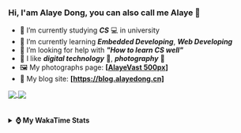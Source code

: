 ### Hi, **I'am Alaye Dong**, you can also call me **Alaye** 👋

- 📖 I’m currently studying ***CS*** 💻 in university
- 🌱 I’m currently learning ***Embedded Developing***, ***Web Developing***
- 🤔 I’m looking for help with ***"How to learn CS well"***
- 🤩 I like ***digital technology*** 📱, ***photography*** 📸
- 🖼️ My photographs page: **[[AlayeVast 500px](https://500px.com.cn/AlayeVast)]**
- 📰 My blog site: **[https://blog.alayedong.cn]**

<!--
[![Alaye's GitHub stats](https://github-readme-stats.vercel.app/api?username=Alaye-Dong&custom_title=Alaye%20Dong`s%20GitHub%20stats&show_icons=true&rank_icon=percentile&theme=transparent&include_all_commits=true&count_private=true)](https://github.com/anuraghazra/github-readme-stats) 
[![Top Langs](https://github-readme-stats.vercel.app/api/top-langs/?username=Alaye-Dong\&layout=compact&theme=transparent)](https://github.com/anuraghazra/github-readme-stats)
-->
<a href="https://github.com/anuraghazra/github-readme-stats">
  <img height=200 align="center" src="https://github-readme-stats.vercel.app/api?username=Alaye-Dong&custom_title=Alaye%20Dong`s%20GitHub%20stats&show_icons=true&rank_icon=percentile&theme=transparent&include_all_commits=true&count_private=true" />
</a>
<a href="https://github.com/anuraghazra/convoychat">
  <img height=200 align="center" src="https://github-readme-stats.vercel.app/api/top-langs/?username=Alaye-Dong&layout=compact&theme=transparent&include_all_commits=true&count_private=true&langs_count=8&card_width=300" />
</a>

<br />
<br />

<div style="display:none"> 
  <img src="https://visitor-badge.laobi.icu/badge?page_id=Alaye-Dong.Alaye-Dong"/>
</div>
<br />

<details>	
  <summary><b> ⌚ My WakaTime Stats </b></summary>

<br />

<!--START_SECTION:waka-->
![Code Time](http://img.shields.io/badge/Code%20Time-390%20hrs%2013%20mins-blue)

![Profile Views](http://img.shields.io/badge/Profile%20Views-4-blue)

![Lines of code](https://img.shields.io/badge/From%20Hello%20World%20I%27ve%20Written-816.6%20thousand%20lines%20of%20code-blue)

**🐱 My GitHub Data** 

> 📦 85.6 kB Used in GitHub's Storage 
 > 
> 🚫 Not Opted to Hire
 > 
> 📜 21 Public Repositories 
 > 
> 🔑 5 Private Repositories 
 > 
**I'm a Night 🦉** 

```text
🌞 Morning                84 commits          ██░░░░░░░░░░░░░░░░░░░░░░░   06.41 % 
🌆 Daytime                410 commits         ████████░░░░░░░░░░░░░░░░░   31.27 % 
🌃 Evening                546 commits         ██████████░░░░░░░░░░░░░░░   41.65 % 
🌙 Night                  271 commits         █████░░░░░░░░░░░░░░░░░░░░   20.67 % 
```
📅 **I'm Most Productive on Sunday** 

```text
Monday                   218 commits         ████░░░░░░░░░░░░░░░░░░░░░   16.63 % 
Tuesday                  153 commits         ███░░░░░░░░░░░░░░░░░░░░░░   11.67 % 
Wednesday                157 commits         ███░░░░░░░░░░░░░░░░░░░░░░   11.98 % 
Thursday                 225 commits         ████░░░░░░░░░░░░░░░░░░░░░   17.16 % 
Friday                   175 commits         ███░░░░░░░░░░░░░░░░░░░░░░   13.35 % 
Saturday                 153 commits         ███░░░░░░░░░░░░░░░░░░░░░░   11.67 % 
Sunday                   230 commits         ████░░░░░░░░░░░░░░░░░░░░░   17.54 % 
```


📊 **This Week I Spent My Time On** 

```text
💬 Programming Languages: 
Vue.js                   5 hrs 47 mins       ███████████░░░░░░░░░░░░░░   43.59 % 
Python                   4 hrs 22 mins       ████████░░░░░░░░░░░░░░░░░   32.97 % 
TypeScript               1 hr 6 mins         ██░░░░░░░░░░░░░░░░░░░░░░░   08.29 % 
JavaScript               46 mins             █░░░░░░░░░░░░░░░░░░░░░░░░   05.78 % 
Prisma                   22 mins             █░░░░░░░░░░░░░░░░░░░░░░░░   02.79 % 

🔥 Editors: 
VS Code                  8 hrs 27 mins       ████████████████░░░░░░░░░   63.62 % 
PyCharm                  4 hrs 50 mins       █████████░░░░░░░░░░░░░░░░   36.38 % 

🐱‍💻 Projects: 
meaimos                  7 hrs 56 mins       ███████████████░░░░░░░░░░   59.73 % 
python_admin             2 hrs 46 mins       █████░░░░░░░░░░░░░░░░░░░░   20.84 % 
djangoProject            49 mins             ██░░░░░░░░░░░░░░░░░░░░░░░   06.25 % 
Djackets                 47 mins             ██░░░░░░░░░░░░░░░░░░░░░░░   06.00 % 
djackets_vue             31 mins             █░░░░░░░░░░░░░░░░░░░░░░░░   03.89 % 
```

**I Mostly Code in C** 

```text
TypeScript               6 repos             █████░░░░░░░░░░░░░░░░░░░░   20.69 % 
JavaScript               3 repos             ███░░░░░░░░░░░░░░░░░░░░░░   10.34 % 
C++                      3 repos             ███░░░░░░░░░░░░░░░░░░░░░░   10.34 % 
Java                     2 repos             ██░░░░░░░░░░░░░░░░░░░░░░░   06.90 % 
CSS                      1 repo              █░░░░░░░░░░░░░░░░░░░░░░░░   03.45 % 
```



**Timeline**

![Lines of Code chart](https://raw.githubusercontent.com/Alaye-Dong/Alaye-Dong/main/assets/bar_graph.png)


 Last Updated on 19/02/2025 18:45:36 UTC
<!--END_SECTION:waka-->

</details>
